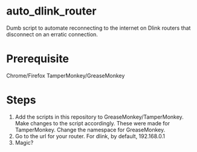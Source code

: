 # auto_dlink_router
Dumb script to automate reconnecting to the internet on Dlink routers that disconnect on an erratic connection.


# Prerequisite
Chrome/Firefox
TamperMonkey/GreaseMonkey

# Steps
1. Add the scripts in this repository to GreaseMonkey/TamperMonkey. Make changes to the script accordingly. These were made for TamperMonkey. Change the namespace for GreaseMonkey.
2. Go to the url for your router. For dlink, by default, 192.168.0.1
3. Magic?
